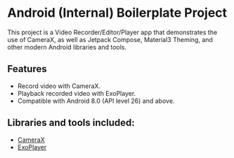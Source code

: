 # Android (Internal) Boilerplate Project

This project is a Video Recorder/Editor/Player app that demonstrates the use of CameraX, as well as
Jetpack Compose, Material3 Theming, and other modern Android libraries and tools.

## Features
- Record video with CameraX.
- Playback recorded video with ExoPlayer.
- Compatible with Android 8.0 (API level 26) and above.

## Libraries and tools included:
- [CameraX](https://developer.android.com/training/camerax)
- [ExoPlayer](https://exoplayer.dev/)
